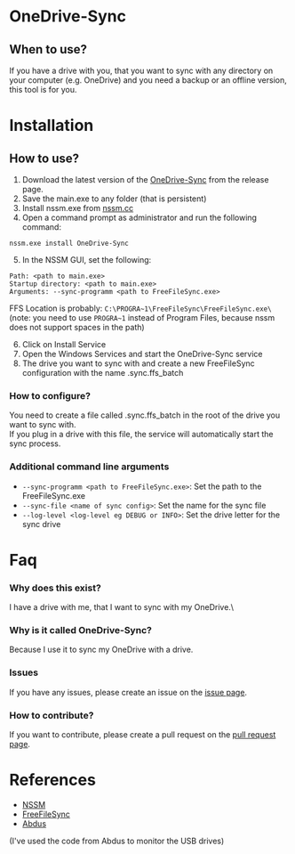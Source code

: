 # OneDrive-Sync

## When to use?
If you have a drive with you, that you want to sync with any directory on your computer (e.g. OneDrive) and you need a backup or an offline version, this tool is for you.

# Installation

## How to use?

1. Download the latest version of the [OneDrive-Sync](https://github.com/Justin8303/onedrive-sync/releases) from the release page.
2. Save the main.exe to any folder (that is persistent)
3. Install nssm.exe from [nssm.cc](https://nssm.cc/download)
4. Open a command prompt as administrator and run the following command:
```
nssm.exe install OneDrive-Sync
```
5. In the NSSM GUI, set the following:
```
Path: <path to main.exe>
Startup directory: <path to main.exe>
Arguments: --sync-programm <path to FreeFileSync.exe>
```
FFS Location is probably: `C:\PROGRA~1\FreeFileSync\FreeFileSync.exe\`
(note: you need to use `PROGRA~1` instead of Program Files, because nssm does not support spaces in the path)

6. Click on Install Service
7. Open the Windows Services and start the OneDrive-Sync service
8. The drive you want to sync with and create a new FreeFileSync configuration with the name .sync.ffs_batch

### How to configure?
You need to create a file called .sync.ffs_batch in the root of the drive you want to sync with.\
If you plug in a drive with this file, the service will automatically start the sync process.

### Additional command line arguments
- `--sync-programm <path to FreeFileSync.exe>`: Set the path to the FreeFileSync.exe
- `--sync-file <name of sync config>`: Set the name for the sync file
- `--log-level <log-level eg DEBUG or INFO>`: Set the drive letter for the sync drive

# Faq

### Why does this exist?
I have a drive with me, that I want to sync with my OneDrive.\

### Why is it called OneDrive-Sync?
Because I use it to sync my OneDrive with a drive.

### Issues
If you have any issues, please create an issue on the [issue page](https://github.com/Justin8303/onedrive-sync/issues).

### How to contribute?
If you want to contribute, please create a pull request on the [pull request page](https://github.com/Justin8303/onedrive-sync/pulls).

# References
- [NSSM](https://nssm.cc/)
- [FreeFileSync](https://freefilesync.org/)
- [Abdus](https://abdus.dev/posts/python-monitor-usb/)

(I've used the code from Abdus to monitor the USB drives)
